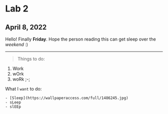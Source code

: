 # Lab 2
## April 8, 2022

Hello! Finally **Friday**. Hope the person reading this can get sleep over the *weekend* :)

---

> Things to do:
1. Work
2. wOrk
3. woRk ;-;

What I `want` to do:
```
- [Sleep](https://wallpaperaccess.com/full/1486245.jpg)
- sLeep
- slEEp 
```


